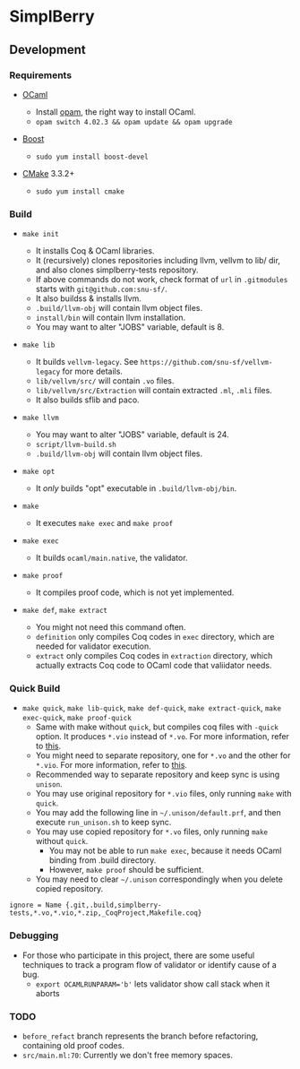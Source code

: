 # SimplBerry #

## Development ##

### Requirements ###

- [OCaml](http://ocaml.org/)
    + Install [opam](http://opam.ocamlpro.com/), the right way to install OCaml.
    + `opam switch 4.02.3 && opam update && opam upgrade`

- [Boost](http://www.boost.org/users/history/version_1_59_0.html)
    + `sudo yum install boost-devel`

- [CMake](https://cmake.org/) 3.3.2+
    + `sudo yum install cmake`

### Build ###

- `make init`
    + It installs Coq & OCaml libraries.
    + It (recursively) clones repositories including llvm, vellvm to lib/ dir, and also clones simplberry-tests repository.
    + If above commands do not work, check format of `url` in `.gitmodules` starts with `git@github.com:snu-sf/`.
    + It also buildss & installs llvm.
    + `.build/llvm-obj` will contain llvm object files.
    + `install/bin` will contain llvm installation.
    + You may want to alter "JOBS" variable, default is 8.

- `make lib`
    + It builds `vellvm-legacy`.  See `https://github.com/snu-sf/vellvm-legacy` for more details.
    + `lib/vellvm/src/` will contain `.vo` files.
    + `lib/vellvm/src/Extraction` will contain extracted `.ml`, `.mli` files.
    + It also builds sflib and paco.

- `make llvm`
    + You may want to alter "JOBS" variable, default is 24.
    + `script/llvm-build.sh`
    + `.build/llvm-obj` will contain llvm object files.

- `make opt`
    + It *only* builds "opt" executable in `.build/llvm-obj/bin`.

- `make`
    + It executes `make exec` and `make proof`

- `make exec`
    + It builds `ocaml/main.native`, the validator.

- `make proof`
    + It compiles proof code, which is not yet implemented.

- `make def`, `make extract`
    + You might not need this command often.
    + `definition` only compiles Coq codes in `exec` directory, which are needed for validator execution.
    + `extract` only compiles Coq codes in `extraction` directory, which actually extracts Coq code to OCaml code that valiidator needs.

### Quick Build ###

- `make quick`, `make lib-quick`, `make def-quick`, `make extract-quick`, `make exec-quick`, `make proof-quick`
    + Same with make without `quick`, but compiles coq files with `-quick` option. It produces `*.vio` instead of `*.vo`. For more information, refer to [this](https://coq.inria.fr/refman/Reference-Manual031.html).
    + You might need to separate repository, one for `*.vo` and the other for `*.vio`. For more information, refer to [this](https://github.com/snu-sf/simplberry/pull/247).
    + Recommended way to separate repository and keep sync is using `unison`.
    + You may use original repository for `*.vio` files, only running `make` with `quick`.
    + You may add the following line in `~/.unison/default.prf`, and then execute `run_unison.sh` to keep sync.
    + You may use copied repository for `*.vo` files, only running `make` without `quick`.
        + You may not be able to run `make exec`, because it needs OCaml binding from .build directory.
        + However, `make proof` should be sufficient.
    + You may need to clear `~/.unison` correspondingly when you delete copied repository.
~~~
ignore = Name {.git,.build,simplberry-tests,*.vo,*.vio,*.zip,_CoqProject,Makefile.coq}
~~~

### Debugging ###

- For those who participate in this project, there are some useful techniques to track a program flow of validator or identify cause of a bug.
    + `export OCAMLRUNPARAM='b'` lets validator show call stack when it aborts

### TODO ###

- `before_refact` branch represents the branch before refactoring, containing old proof codes.
- `src/main.ml:70`: Currently we don't free memory spaces.
